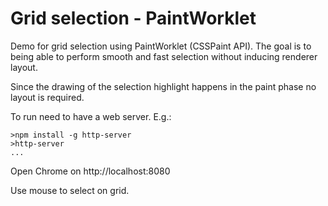Grid selection - PaintWorklet
=========================================================
Demo for grid selection using PaintWorklet (CSSPaint API). 
The goal is to being able to perform smooth and fast selection without inducing renderer layout.

Since the drawing of the selection highlight happens in the paint phase no layout is required.

To run need to have a web server. E.g.:
```
>npm install -g http-server
>http-server
...

```

Open Chrome on http://localhost:8080

Use mouse to select on grid.